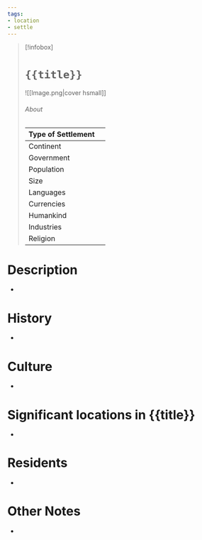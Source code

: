 ```yaml
---
tags:
- location
- settle
---
```

> [!infobox]
> # `{{title}}`
> ![[Image.png|cover hsmall]]
> ###### About
> | Type of Settlement |  |
> | ---- | ---- |
> | Continent |  |
> | Government |  |
> | Population | |
> | Size |  |
> | Languages |  |
> | Currencies |  |
> | Humankind |  |
> | Industries |   |
> | Religion |   |
# Description
-
# History
-
# Culture
-
# Significant locations in {{title}}
-
# Residents
-
# Other Notes
-